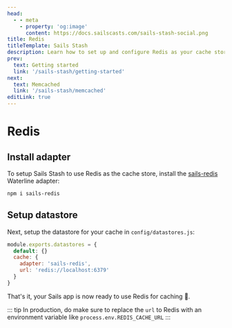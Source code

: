 ```yaml
---
head:
  - - meta
    - property: 'og:image'
      content: https://docs.sailscasts.com/sails-stash-social.png
title: Redis
titleTemplate: Sails Stash
description: Learn how to set up and configure Redis as your cache store with Sails Stash. Follow step-by-step instructions to optimize your Sails application's performance with lightning-fast data retrieval using Redis.
prev:
  text: Getting started
  link: '/sails-stash/getting-started'
next:
  text: Memcached
  link: '/sails-stash/memcached'
editLink: true
---
```


# Redis

## Install adapter

To setup Sails Stash to use Redis as the cache store, install the [sails-redis](https://github.com/balderdash/sails-redis) Waterline adapter:

```sh
npm i sails-redis
```

## Setup datastore

Next, setup the datastore for your cache in `config/datastores.js`:

```js
module.exports.datastores = {
  default: {}
  cache: {
    adapter: 'sails-redis',
    url: 'redis://localhost:6379'
  }
}
```

That's it, your Sails app is now ready to use Redis for caching 🥳.

::: tip
In production, do make sure to replace the `url` to Redis with an environment variable like `process.env.REDIS_CACHE_URL`
:::
